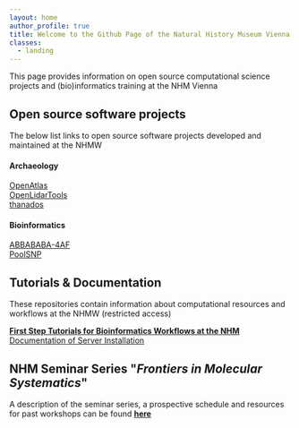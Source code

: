 ```yaml
---
layout: home
author_profile: true
title: Welcome to the Github Page of the Natural History Museum Vienna
classes:
  - landing
---
```


This page provides information on open source computational science projects and (bio)informatics training at the NHM Vienna

## Open source software projects

The below list links to open source software projects developed and maintained at the NHMW

#### Archaeology

[OpenAtlas](https://github.com/nhmvienna/OpenAtlas)  
[OpenLidarTools](https://github.com/nhmvienna/OpenLidarTools)  
[thanados](https://github.com/nhmvienna/thanados)  

#### Bioinformatics

 [ABBABABA-4AF](https://github.com/nhmvienna/ABBABABA-4AF)  
 [PoolSNP](https://github.com/nhmvienna/PoolSNP)   

## Tutorials & Documentation

These repositories contain information about computational resources and workflows at the NHMW (restricted access)

**[First Step Tutorials for Bioinformatics Workflows at the NHM](https://github.com/nhmvienna/FirstSteps#firststeps)**
[Documentation of Server Installation](https://github.com/nhmvienna/PhyloserverInstallationDocs)

## NHM Seminar Series "_Frontiers in Molecular Systematics_"

 A description of the seminar series, a prospective schedule and resources for past workshops can be found **[here](SeminarSeries.md)**
